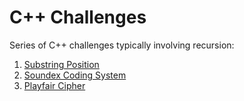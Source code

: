# C++ Challenges

Series of C++ challenges typically involving recursion:
1. [Substring Position](challenges/substring/)
2. [Soundex Coding System](challenges/soundex/)
3. [Playfair Cipher](challenges/playfair-cipher/)
